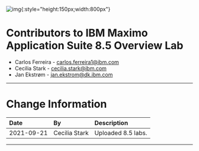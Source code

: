 ![img](/img/mas_8.5/banner.png){:style="height:150px;width:800px"}


# Contributors to IBM Maximo Application Suite 8.5 Overview Lab

- Carlos Ferreira - <carlos.ferreira1@ibm.com>
- Cecilia Stark - <cecilia.stark@ibm.com>
- Jan Ekstrøm - <jan.ekstrom@dk.ibm.com>

---

# Change Information

|Date     |By             | Description                                           |
|:--------|:--------------|:------------------------------------------------------|
|2021-09-21|Cecilia Stark| Uploaded 8.5 labs. |
---
